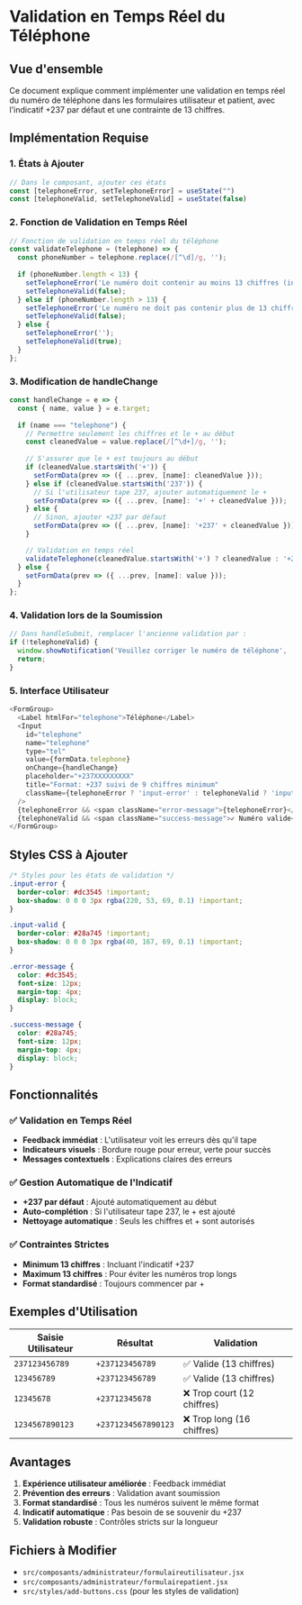 # Validation en Temps Réel du Téléphone

## Vue d'ensemble
Ce document explique comment implémenter une validation en temps réel du numéro de téléphone dans les formulaires utilisateur et patient, avec l'indicatif +237 par défaut et une contrainte de 13 chiffres.

## Implémentation Requise

### 1. États à Ajouter

```javascript
// Dans le composant, ajouter ces états
const [telephoneError, setTelephoneError] = useState("")
const [telephoneValid, setTelephoneValid] = useState(false)
```

### 2. Fonction de Validation en Temps Réel

```javascript
// Fonction de validation en temps réel du téléphone
const validateTelephone = (telephone) => {
  const phoneNumber = telephone.replace(/[^\d]/g, '');
  
  if (phoneNumber.length < 13) {
    setTelephoneError('Le numéro doit contenir au moins 13 chiffres (indicatif inclus)');
    setTelephoneValid(false);
  } else if (phoneNumber.length > 13) {
    setTelephoneError('Le numéro ne doit pas contenir plus de 13 chiffres (indicatif inclus)');
    setTelephoneValid(false);
  } else {
    setTelephoneError('');
    setTelephoneValid(true);
  }
};
```

### 3. Modification de handleChange

```javascript
const handleChange = e => {
  const { name, value } = e.target;
  
  if (name === "telephone") {
    // Permettre seulement les chiffres et le + au début
    const cleanedValue = value.replace(/[^\d+]/g, '');
    
    // S'assurer que le + est toujours au début
    if (cleanedValue.startsWith('+')) {
      setFormData(prev => ({ ...prev, [name]: cleanedValue }));
    } else if (cleanedValue.startsWith('237')) {
      // Si l'utilisateur tape 237, ajouter automatiquement le +
      setFormData(prev => ({ ...prev, [name]: '+' + cleanedValue }));
    } else {
      // Sinon, ajouter +237 par défaut
      setFormData(prev => ({ ...prev, [name]: '+237' + cleanedValue }));
    }

    // Validation en temps réel
    validateTelephone(cleanedValue.startsWith('+') ? cleanedValue : '+237' + cleanedValue);
  } else {
    setFormData(prev => ({ ...prev, [name]: value }));
  }
};
```

### 4. Validation lors de la Soumission

```javascript
// Dans handleSubmit, remplacer l'ancienne validation par :
if (!telephoneValid) {
  window.showNotification('Veuillez corriger le numéro de téléphone', 'error');
  return;
}
```

### 5. Interface Utilisateur

```javascript
<FormGroup>
  <Label htmlFor="telephone">Téléphone</Label>
  <Input 
    id="telephone" 
    name="telephone" 
    type="tel"
    value={formData.telephone} 
    onChange={handleChange}
    placeholder="+237XXXXXXXXX"
    title="Format: +237 suivi de 9 chiffres minimum"
    className={telephoneError ? 'input-error' : telephoneValid ? 'input-valid' : ''}
  />
  {telephoneError && <span className="error-message">{telephoneError}</span>}
  {telephoneValid && <span className="success-message">✓ Numéro valide</span>}
</FormGroup>
```

## Styles CSS à Ajouter

```css
/* Styles pour les états de validation */
.input-error {
  border-color: #dc3545 !important;
  box-shadow: 0 0 0 3px rgba(220, 53, 69, 0.1) !important;
}

.input-valid {
  border-color: #28a745 !important;
  box-shadow: 0 0 0 3px rgba(40, 167, 69, 0.1) !important;
}

.error-message {
  color: #dc3545;
  font-size: 12px;
  margin-top: 4px;
  display: block;
}

.success-message {
  color: #28a745;
  font-size: 12px;
  margin-top: 4px;
  display: block;
}
```

## Fonctionnalités

### ✅ Validation en Temps Réel
- **Feedback immédiat** : L'utilisateur voit les erreurs dès qu'il tape
- **Indicateurs visuels** : Bordure rouge pour erreur, verte pour succès
- **Messages contextuels** : Explications claires des erreurs

### ✅ Gestion Automatique de l'Indicatif
- **+237 par défaut** : Ajouté automatiquement au début
- **Auto-complétion** : Si l'utilisateur tape 237, le + est ajouté
- **Nettoyage automatique** : Seuls les chiffres et + sont autorisés

### ✅ Contraintes Strictes
- **Minimum 13 chiffres** : Incluant l'indicatif +237
- **Maximum 13 chiffres** : Pour éviter les numéros trop longs
- **Format standardisé** : Toujours commencer par +

## Exemples d'Utilisation

| Saisie Utilisateur | Résultat | Validation |
|-------------------|----------|------------|
| `237123456789` | `+237123456789` | ✅ Valide (13 chiffres) |
| `123456789` | `+237123456789` | ✅ Valide (13 chiffres) |
| `12345678` | `+23712345678` | ❌ Trop court (12 chiffres) |
| `1234567890123` | `+2371234567890123` | ❌ Trop long (16 chiffres) |

## Avantages

1. **Expérience utilisateur améliorée** : Feedback immédiat
2. **Prévention des erreurs** : Validation avant soumission
3. **Format standardisé** : Tous les numéros suivent le même format
4. **Indicatif automatique** : Pas besoin de se souvenir du +237
5. **Validation robuste** : Contrôles stricts sur la longueur

## Fichiers à Modifier

- `src/composants/administrateur/formulaireutilisateur.jsx`
- `src/composants/administrateur/formulairepatient.jsx`
- `src/styles/add-buttons.css` (pour les styles de validation) 